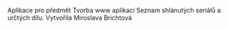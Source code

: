 Aplikace pro předmět Tvorba www aplikací 
Seznam shlánutých seriálů a určtých dílu.
Vytvořila Miroslava Brichtová 